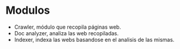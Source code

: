 # Modulos
- Crawler, módulo que recopila páginas web.
- Doc analyzer, analiza las web recopiladas.
- Indexer, indexa las webs basandose en el analisis de las mismas.